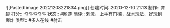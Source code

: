 ![[Pasted image 20221208221834.png]]
创建时间::2020-12-10 21:13
制作:: 育碧
打分:: 💘💘💘💘💘
状态:: #网游 
简评:: 刺激，上手有门槛，战术玩法，好玩到爆炸
类型:: #多人在线 #射击 
